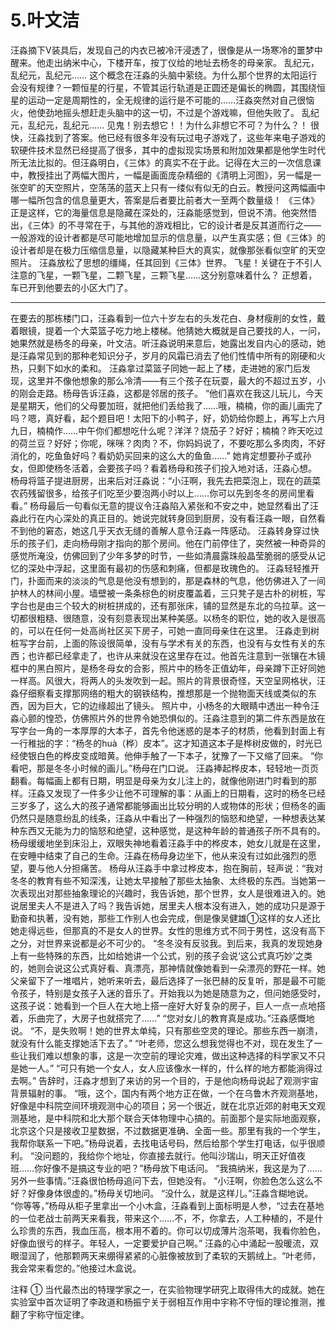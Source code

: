 # 5.叶文洁

汪淼摘下V装具后，发现自己的内衣已被冷汗浸透了，很像是从一场寒冷的噩梦中醒来。他走出纳米中心，下楼开车，按丁仪给的地址去杨冬的母亲家。
乱纪元，乱纪元，乱纪元……
这个概念在汪淼的头脑中萦绕。为什么那个世界的太阳运行会没有规律？一颗恒星的行星，不管其运行轨道是正圆还是偏长的椭圆，其围绕恒星的运动一定是周期性的，全无规律的运行是不可能的……汪淼突然对自己很恼火，他使劲地摇头想赶走头脑中的这一切，不过是个游戏嘛，但他失败了。
乱纪元，乱纪元，乱纪元……
见鬼！别去想它！！为什么非想它不可？为什么？！
很快，汪淼找到了答案。他已经有很多年没有玩过电子游戏了，这些年来电子游戏的软硬件技术显然已经提高了很多，其中的虚拟现实场景和附加效果都是他学生时代所无法比拟的。但汪淼明白，《三体》的真实不在于此。记得在大三的一次信息课中，教授挂出了两幅大图片，一幅是画面庞杂精细的《清明上河图》，另一幅是一张空旷的天空照片，空荡荡的蓝天上只有一缕似有似无的白云。教授问这两幅画中哪一幅所包含的信息量更大，答案是后者要比前者大一至两个数量级！
《三体》正是这样，它的海量信息是隐藏在深处的，汪淼能感觉到，但说不清。他突然悟出，《三体》的不寻常在于，与其他的游戏相比，它的设计者是反其道而行之——一般游戏的设计者都是尽可能地增加显示的信息量，以产生真实感；但《三体》的设计者却是在极力压缩信息量，以隐藏某种巨大的真实，就像那张看似空旷的天空照片。
汪淼放松了思想的缰绳，任其回到《三体》世界。
飞星！关键在于不引人注意的飞星，一颗飞星，二颗飞星，三颗飞星……这分别意味着什么？
正想着，车已开到他要去的小区大门了。

---

在要去的那栋楼门口，汪淼看到一位六十岁左右的头发花白、身材瘦削的女性，戴着眼镜，提着一个大菜篮子吃力地上楼梯。他猜她大概就是自己要找的人，一问，她果然就是杨冬的母亲，叶文洁。听汪淼说明来意后，她露出发自内心的感动，她是汪淼常见到的那种老知识分子，岁月的风霜已消去了他们性情中所有的刚硬和火热，只剩下如水的柔和。
汪淼拿过菜篮子同她一起上了楼，走进她的家门后发现，这里并不像他想象的那么冷清——有三个孩子在玩耍，最大的不超过五岁，小的刚会走路。杨母告诉汪淼，这都是邻居的孩子。
“他们喜欢在我这儿玩儿，今天是星期天，他们的父母要加班，就把他们丢给我了……哦，楠楠，你的画儿画完了吗？嗯，真好看，起个题目吧！太阳下的小鸭子，好，奶奶给你题上，再写上六月九日，楠楠作……中午你们都想吃什么呢？洋洋？烧茄子？好好；楠楠？昨天吃过的荷兰豆？好好；你呢，咪咪？肉肉？不，你妈妈说了，不要吃那么多肉肉，不好消化的，吃鱼鱼好吗？看奶奶买回来的这么大的鱼鱼……”
她肯定想要孙子或孙女，但即使杨冬活着，会要孩子吗？看着杨母和孩子们投入地对话，汪淼心想。
杨母将篮子提进厨房，出来后对汪淼说：“小汪啊，我先去把菜泡上，现在的蔬菜农药残留很多，给孩子们吃至少要泡两小时以上……你可以先到冬冬的房间里看看。”
杨母最后一句看似无意的提议令汪淼陷入紧张和不安之中，她显然看出了汪淼此行在内心深处的真正目的。她说完就转身回到厨房，没有看汪淼一眼，自然看不到他的窘态，她这几乎天衣无缝的善解人意令汪淼一阵感动。
汪淼转身穿过快乐的孩子们，走向杨母刚才指向的那个房间。他在门前停住了，突然被一种奇异的感觉所淹没，仿佛回到了少年多梦的时节，一些如清晨露珠般晶莹脆弱的感受从记忆的深处中浮起，这里面有最初的伤感和刺痛，但都是玫瑰色的。
汪淼轻轻推开门，扑面而来的淡淡的气息是他没有想到的，那是森林的气息，他仿佛进入了一间护林人的林间小屋。墙壁被一条条棕色的树皮覆盖着，三只凳子是古朴的树桩，写字台也是由三个较大的树桩拼成的，还有那张床，铺的显然是东北的乌拉草。这一切都很粗糙、很随意，没有刻意表现出某种美感。以杨冬的职位，她的收入是很高的，可以在任何一处高尚社区买下房子，可她一直同母亲住在这里。
汪淼走到树桩写字台前，上面的陈设很简单，没有与学术有关的东西，也没有与女性有关的东西；也许都已经拿走了，也许从来就没在这里存在过。他首先注意到一张镶在木镜框中的黑白照片，是杨冬母女的合影，照片中的杨冬正值幼年，母亲蹲下正好同她一样高。风很大，将两人的头发吹到一起。照片的背景很奇怪，天空呈网格状，汪淼仔细察看支撑那网络的粗大的钢铁结构，推想那是一个抛物面天线或类似的东西，因为巨大，它的边缘超出了镜头。
照片中，小杨冬的大眼睛中透出一种令汪淼心颤的惶恐，仿佛照片外的世界令她恐惧似的。汪淼注意到的第二件东西是放在写字台一角的一本厚厚的大本子，首先令他迷惑的是本子的材质，他看到封面上有一行稚拙的字：“杨冬的huà（桦）皮本”。这才知道这本子是桦树皮做的，时光已经使银白色的桦皮变成暗黄。他伸手触了一下本子，犹豫了一下又缩了回来。
“你看吧，那是冬冬小时候的画儿。”杨母在门口说。
汪淼捧起桦皮本，轻轻地一页页翻看。每幅画上都有日期，明显是母亲为女儿注上的，就像他刚进门时看到的那样。汪淼又发现了一件多少让他不可理解的事：从画上的日期看，这时的杨冬已经三岁多了，这么大的孩子通常都能够画出比较分明的人或物体的形状；但杨冬的画仍然只是随意纷乱的线条，汪淼从中看出了一种强烈的恼怒和绝望，一种想表达某种东西又无能为力的恼怒和绝望，这种感觉，是这种年龄的普通孩子所不具有的。
杨母缓缓地坐到床沿上，双眼失神地看着汪淼手中的桦皮本，她女儿就是在这里，在安睡中结束了自己的生命。汪淼在杨母身边坐下，他从来没有过如此强烈的愿望，要与他人分担痛苦。
杨母从汪淼手中拿过桦皮本，抱在胸前，轻声说：“我对冬冬的教育有些不知深浅，让她太早接触了那些太抽象、太终极的东西。当她第一次表现出对那些抽象理论的兴趣时，我告诉她，那个世界，女人是很难进入的。她说居里夫人不是进入了吗？我告诉她，居里夫人根本没有进入，她的成功只是源于勤奋和执著，没有她，那些工作别人也会完成，倒是像吴健雄①这样的女人还比她走得远些，但那真的不是女人的世界。女性的思维方式不同于男性，这没有高下之分，对世界来说都是必不可少的。
“冬冬没有反驳我。到后来，我真的发现她身上有一些特殊的东西，比如给她讲一个公式，别的孩子会说‘这公式真巧妙’之类的，她则会说这公式真好看、真漂亮，那神情就像她看到一朵漂亮的野花一样。她父亲留下了一堆唱片，她听来听去，最后选择了一张巴赫的反复听，那是最不可能令孩子，特别是女孩子入迷的音乐了。开始我以为她是随意为之，但问她感受时，这孩子说：她看到一个巨人在大地上搭一座好大好复杂的房子，巨人一点一点地搭着，乐曲完了，大房子也就搭完了……”
“您对女儿的教育真是成功。”汪淼感慨地说。
“不，是失败啊！她的世界太单纯，只有那些空灵的理论。那些东西一崩溃，就没有什么能支撑她活下去了。”
“叶老师，您这么想我觉得也不对，现在发生了一些让我们难以想象的事，这是一次空前的理论灾难，做出这种选择的科学家又不只是她一人。”
“可只有她一个女人，女人应该像水一样的，什么样的地方都能淌得过去啊。”
告辞时，汪淼才想到了来访的另一个目的，于是他向杨母说起了观测宇宙背景辐射的事。
“哦，这个，国内有两个地方正在做，一个在乌鲁木齐观测基地，好像是中科院空间环境观测中心的项目；另一个很近，就在北京近郊的射电天文观测基地，是中科院和北大那个联合天体物理中心搞的。前面那个是实际地面观察，北京这个只是接收卫星数据，不过数据更准确、全面一些。那里有我的一个学生，我帮你联系一下吧。”杨母说着，去找电话号码，然后给那个学生打电话，似乎很顺利。
“没问题的，我给你个地址，你直接去就行。他叫沙瑞山，明天正好值夜班……你好像不是搞这专业的吧？”杨母放下电话问。
“我搞纳米，我这是为了……另外一些事情。”汪淼很怕杨母追问下去，但她没有。
“小汪啊，你脸色怎么这么不好？好像身体很虚的。”杨母关切地问。
“没什么，就是这样儿。”汪淼含糊地说。
“你等等，”杨母从柜子里拿出一个小木盒，汪淼看到上面标明是人参，“过去在基地的一位老战士前两天来看我，带来这个……不，不，你拿去，人工种植的，不是什么珍贵的东西，我血压高，根本用不着的。你可以切成薄片泡茶喝，我看你脸色，好像血很亏的样子。年轻人，一定要爱护自己啊。”
汪淼的心中涌起一股暖流，双眼湿润了，他那颗两天来绷得紧紧的心脏像被放到了柔软的天鹅绒上。“叶老师，我会常来看您的。”他接过木盒说。

注释
① 当代最杰出的特理学家之一，在实验物理学研究上取得伟大的成就。她在实验室中首次证明了李政道和杨振宁关于弱相互作用中宇称不守恒的理论推测，推翻了宇称守恒定律。
